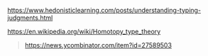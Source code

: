 https://www.hedonisticlearning.com/posts/understanding-typing-judgments.html

https://en.wikipedia.org/wiki/Homotopy_type_theory
> https://news.ycombinator.com/item?id=27589503